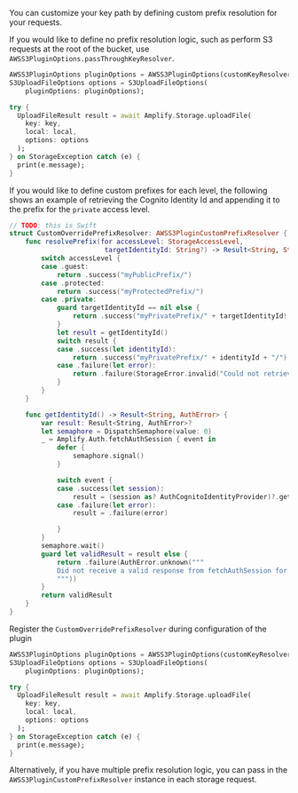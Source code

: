 You can customize your key path by defining custom prefix resolution for your requests. 

If you would like to define no prefix resolution logic, such as perform S3 requests at the root of the bucket, use `AWSS3PluginOptions.passThroughKeyResolver`.

```dart
AWSS3PluginOptions pluginOptions = AWSS3PluginOptions(customKeyResolver: AWSS3PluginOptions.passThroughKeyResolver);
S3UploadFileOptions options = S3UploadFileOptions(
    pluginOptions: pluginOptions);

try {
  UploadFileResult result = await Amplify.Storage.uploadFile(
    key: key,
    local: local,
    options: options
  );
} on StorageException catch (e) {
  print(e.message);
}
```

If you would like to define custom prefixes for each level, the following shows an example of retrieving the Cognito Identity Id and appending it to the prefix for the `private` access level.

```swift
// TODO: this is Swift
struct CustomOverridePrefixResolver: AWSS3PluginCustomPrefixResolver {
    func resolvePrefix(for accessLevel: StorageAccessLevel,
                        targetIdentityId: String?) -> Result<String, StorageError> {
        switch accessLevel {
        case .guest:
            return .success("myPublicPrefix/")
        case .protected:
            return .success("myProtectedPrefix/")
        case .private:
            guard targetIdentityId == nil else {
                return .success("myPrivatePrefix/" + targetIdentityId! + "/")
            }
            let result = getIdentityId()
            switch result {
            case .success(let identityId):
                return .success("myPrivatePrefix/" + identityId + "/")
            case .failure(let error):
                return .failure(StorageError.invalid("Could not retrieve identityId"))
            }
        }
    }

    func getIdentityId() -> Result<String, AuthError> {
        var result: Result<String, AuthError>?
        let semaphore = DispatchSemaphore(value: 0)
        _ = Amplify.Auth.fetchAuthSession { event in
            defer {
                semaphore.signal()
            }

            switch event {
            case .success(let session):
                result = (session as? AuthCognitoIdentityProvider)?.getIdentityId()
            case .failure(let error):
                result = .failure(error)

            }
        }
        semaphore.wait()
        guard let validResult = result else {
            return .failure(AuthError.unknown("""
            Did not receive a valid response from fetchAuthSession for identityId.
            """))
        }
        return validResult
    }
}
```

Register the `CustomOverridePrefixResolver` during configuration of the plugin
```dart
AWSS3PluginOptions pluginOptions = AWSS3PluginOptions(customKeyResolver: CustomOverrideKeyResolver());
S3UploadFileOptions options = S3UploadFileOptions(
    pluginOptions: pluginOptions);

try {
  UploadFileResult result = await Amplify.Storage.uploadFile(
    key: key,
    local: local,
    options: options
  );
} on StorageException catch (e) {
  print(e.message);
}
```

Alternatively, if you have multiple prefix resolution logic, you can pass in the `AWSS3PluginCustomPrefixResolver` instance in each storage request.

